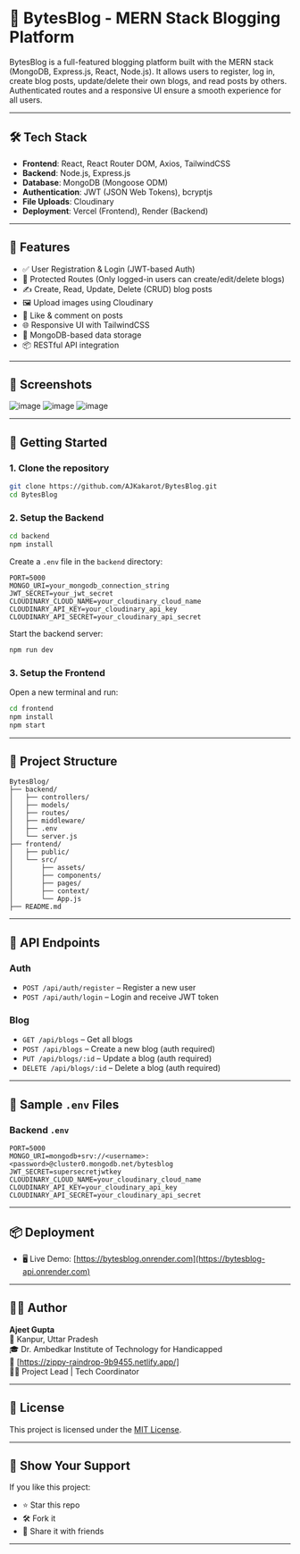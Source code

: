 
# 📘 BytesBlog - MERN Stack Blogging Platform

BytesBlog is a full-featured blogging platform built with the MERN stack (MongoDB, Express.js, React, Node.js). It allows users to register, log in, create blog posts, update/delete their own blogs, and read posts by others. Authenticated routes and a responsive UI ensure a smooth experience for all users.

---

## 🛠️ Tech Stack

- **Frontend**: React, React Router DOM, Axios, TailwindCSS
- **Backend**: Node.js, Express.js
- **Database**: MongoDB (Mongoose ODM)
- **Authentication**: JWT (JSON Web Tokens), bcryptjs
- **File Uploads**: Cloudinary
- **Deployment**: Vercel (Frontend), Render (Backend)

---

## 🔑 Features

- ✅ User Registration & Login (JWT-based Auth)
- 🔐 Protected Routes (Only logged-in users can create/edit/delete blogs)
- ✍️ Create, Read, Update, Delete (CRUD) blog posts
- 🖼️ Upload images using Cloudinary
- 💬 Like & comment on posts
- 🌐 Responsive UI with TailwindCSS
- 💾 MongoDB-based data storage
- 📦 RESTful API integration

---

## 📸 Screenshots

![image](https://github.com/user-attachments/assets/3b2b98d5-7839-4bee-a5b5-dd6e44f1b620)
![image](https://github.com/user-attachments/assets/11eb5287-ddc8-414d-a5cd-1406df2e9aa1)
![image](https://github.com/user-attachments/assets/7d6d8225-13b8-49d8-8068-81e2fa8a4918)

---

## 🚀 Getting Started

### 1. Clone the repository

```bash
git clone https://github.com/AJKakarot/BytesBlog.git
cd BytesBlog
```

### 2. Setup the Backend

```bash
cd backend
npm install
```

Create a `.env` file in the `backend` directory:

```env
PORT=5000
MONGO_URI=your_mongodb_connection_string
JWT_SECRET=your_jwt_secret
CLOUDINARY_CLOUD_NAME=your_cloudinary_cloud_name
CLOUDINARY_API_KEY=your_cloudinary_api_key
CLOUDINARY_API_SECRET=your_cloudinary_api_secret
```

Start the backend server:

```bash
npm run dev
```

### 3. Setup the Frontend

Open a new terminal and run:

```bash
cd frontend
npm install
npm start
```

---

## 📁 Project Structure

```
BytesBlog/
├── backend/
│   ├── controllers/
│   ├── models/
│   ├── routes/
│   ├── middleware/
│   ├── .env
│   └── server.js
├── frontend/
│   ├── public/
│   └── src/
│       ├── assets/
│       ├── components/
│       ├── pages/
│       ├── context/
│       └── App.js
├── README.md
```

---

## 🧠 API Endpoints

### Auth

- `POST /api/auth/register` – Register a new user
- `POST /api/auth/login` – Login and receive JWT token

### Blog

- `GET /api/blogs` – Get all blogs
- `POST /api/blogs` – Create a new blog (auth required)
- `PUT /api/blogs/:id` – Update a blog (auth required)
- `DELETE /api/blogs/:id` – Delete a blog (auth required)

---

## 🧪 Sample `.env` Files

### Backend `.env`

```env
PORT=5000
MONGO_URI=mongodb+srv://<username>:<password>@cluster0.mongodb.net/bytesblog
JWT_SECRET=supersecretjwtkey
CLOUDINARY_CLOUD_NAME=your_cloudinary_cloud_name
CLOUDINARY_API_KEY=your_cloudinary_api_key
CLOUDINARY_API_SECRET=your_cloudinary_api_secret
```

---

## 📦 Deployment

- 🖥️ Live Demo: [https://bytesblog.onrender.com](https://bytesblog-api.onrender.com)

---

## 🧑‍💻 Author

**Ajeet Gupta**  
📍 Kanpur, Uttar Pradesh  
🎓 Dr. Ambedkar Institute of Technology for Handicapped  
📧 [https://zippy-raindrop-9b9455.netlify.app/]  
🧑‍💼 Project Lead | Tech Coordinator  

---

## 📜 License

This project is licensed under the [MIT License](LICENSE).

---

## 🌟 Show Your Support

If you like this project:

- ⭐ Star this repo
- 🛠️ Fork it
- 🙋 Share it with friends

---
